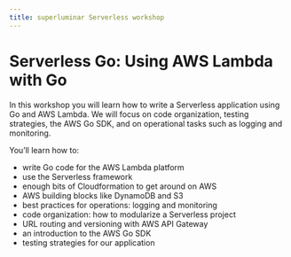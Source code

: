```yaml
---
title: superluminar Serverless workshop
---
```


# Serverless Go: Using AWS Lambda with Go

In this workshop you will learn how to write a Serverless application using Go and AWS Lambda. We will focus on code organization, testing strategies, the AWS Go SDK, and on operational tasks such as logging and monitoring.

You’ll learn how to:

- write Go code for the AWS Lambda platform
- use the Serverless framework
- enough bits of Cloudformation to get around on AWS
- AWS building blocks like DynamoDB and S3
- best practices for operations: logging and monitoring
- code organization: how to modularize a Serverless project
- URL routing and versioning with AWS API Gateway
- an introduction to the AWS Go SDK
- testing strategies for our application
